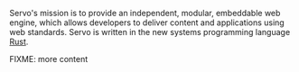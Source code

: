Servo's mission is to provide an independent, modular, embeddable web engine,
which allows developers to deliver content and applications using web
standards. Servo is written in the new systems programming language
[Rust](https://rust-lang.org).

FIXME: more content
